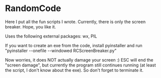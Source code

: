# RandomCode
Here I put all the fun scripts I wrote. Currently, there is only the screen breaker. Hope, you like it.

Uses the following external packages: wx, PIL

If you want to create an exe from the code, install pyinstaller and run "pyinstaller --onefile --windowed RCScreenBreaker.py"

Now worries, it does NOT actually damage your screen :) ESC will end the "screen damage", but currently the program still continues running (at least the script, I don't know about the exe). So don't forget to terminate it.
